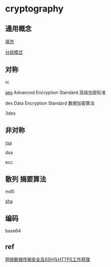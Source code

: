# cryptography

## 通用概念

[填充](crypt-padding.md)

[分组模式](crypt-mode.md)

## 对称

rc

[aes](aes.md) Advanced Encryption Standard 高级加密标准

des Data Encryption Standard 数据加密算法

3des

## 非对称

[rsa](RSA.md)

dsa

ecc

## 散列 摘要算法

md5

[sha](SHA.md)

## 编码

base64

## ref

[网络数据传输安全及SSH与HTTPS工作原理](ref/网络数据传输安全及SSH与HTTPS工作原理.md)
